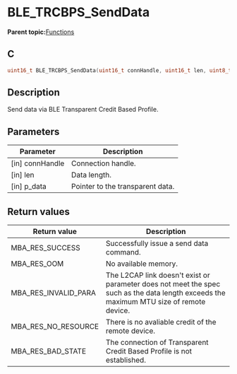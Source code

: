 # BLE\_TRCBPS\_SendData

**Parent topic:**[Functions](GUID-775797D8-E962-49BA-80EA-86C4074DC647.md)

## C

```c
uint16_t BLE_TRCBPS_SendData(uint16_t connHandle, uint16_t len, uint8_t *p_data);
```

## Description

Send data via BLE Transparent Credit Based Profile.

## Parameters

|Parameter|Description|
|---------|-----------|
|\[in\] connHandle|Connection handle.|
|\[in\] len|Data length.|
|\[in\] p\_data|Pointer to the transparent data.|

## Return values

|Return value|Description|
|------------|-----------|
|MBA\_RES\_SUCCESS|Successfully issue a send data command.|
|MBA\_RES\_OOM|No available memory.|
|MBA\_RES\_INVALID\_PARA|The L2CAP link doesn't exist or parameter does not meet the spec such as the data length exceeds the maximum MTU size of remote device.|
|MBA\_RES\_NO\_RESOURCE|There is no avaliable credit of the remote device.|
|MBA\_RES\_BAD\_STATE|The connection of Transparent Credit Based Profile is not established.|

